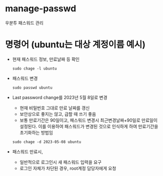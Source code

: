 # manage-passwd
우분투 패스워드 관리

# 명령어 (ubuntu는 대상 계정이름 예시)
- 현재 패스워드 정보, 만료날짜 등 확인
  ```
  sudo chage -l ubuntu
  ```
- 패스워드 변경 
  ```
  sudo passwd ubuntu
  ```
- Last password change를 2023년 5월 8일로 변경
  - 현재 비밀번호 그대로 만료 날짜를 갱신
  - 보안상으로 좋지는 않고, 급할 때 쓰기 좋음
  - 보통 만료기간은 90일이고, 패스워드 변경시 최근변경날짜+90일로 만료일이 설정된다. 이를 이용하여 패스워드가 변경된 것으로 인식하게 하여 만료기간을 초기화하는 방법임  
  ```
  sudo chage -d 2023-05-08 ubuntu
  ```

- 패스워드 만료시,
  - 일반적으로 로그인시 새 패스워드 입력을 요구
  - 로그인 자체가 차단된 경우, root계정 담당자에게 요청
